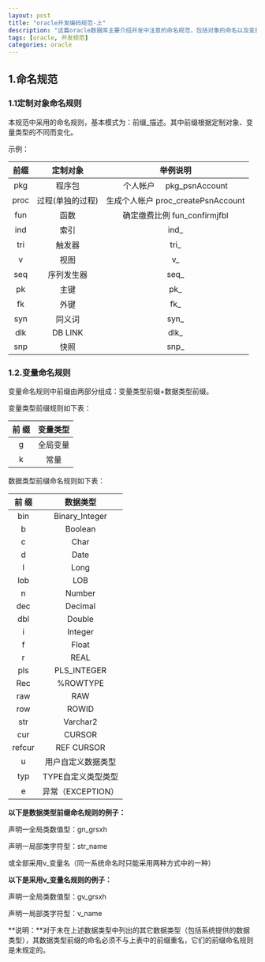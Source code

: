 ```yaml
---
layout: post
title: "oracle开发编码规范-上"
description: "这篇oracle数据库主要介绍开发中注意的命名规范，包括对象的命名以及变量的命名规范"
tags: [oracle, 开发规范]
categories: oracle
---
```


## 1.命名规范

### 1.1定制对象命名规则
本规范中采用的命名规则，基本模式为：前缀_描述。其中前缀根据定制对象、变量类型的不同而变化。

示例：

|前缀|定制对象|举例说明|
|:------------:|:------------:|:------------:|
|pkg    |程序包    |个人帐户     pkg_psnAccount|
|proc    |过程(单独的过程)    |生成个人帐户 proc_createPsnAccount|
|fun    |函数    |确定缴费比例 fun_confirmjfbl|
|ind    |索引    |ind_|
|tri    |触发器    |tri_|
|v    |视图    |v_|
|seq    |序列发生器|    seq_|
|pk    |主键    |pk_|
|fk    |外键    |fk_|
|syn    |同义词    |syn_|
|dlk    |DB LINK|    dlk_|
|snp    |快照    |snp_|

### 1.2.变量命名规则
变量命名规则中前缀由两部分组成：变量类型前缀+数据类型前缀。

变量类型前缀规则如下表：

|前 缀    |变量类型|
|:------------:|:------------:|
|g    |全局变量|
|k    |常量|

数据类型前缀命名规则如下表：

|前 缀    |数据类型|
|:-:|:-:|
|bin    |Binary_Integer|
|b    |Boolean|
|c    |Char|
|d    |Date|
|l    |Long|
|lob    |LOB|
|n    |Number|
|dec    |Decimal|
|dbl    |Double|
|i    |Integer|
|f    |Float|
|r    |REAL|
|pls    |PLS_INTEGER|
|Rec|    %ROWTYPE|
|raw|    RAW|
|row    |ROWID|
|str    |Varchar2|
|cur    |CURSOR|
|refcur    |REF CURSOR|
|u    |用户自定义数据类型|
|typ    |TYPE自定义类型类型|
|e    |异常（EXCEPTION）|

**以下是数据类型前缀命名规则的例子：**

声明一全局类数值型：gn_grsxh

声明一局部类字符型：str_name

或全部采用v_变量名（同一系统命名时只能采用两种方式中的一种）

**以下是采用v_变量名规则的例子：**

声明一全局类数值型：gv_grsxh

声明一局部类字符型：v_name

**说明：**对于未在上述数据类型中列出的其它数据类型（包括系统提供的数据类型），其数据类型前缀的命名必须不与上表中的前缀重名，它们的前缀命名规则是未规定的。

